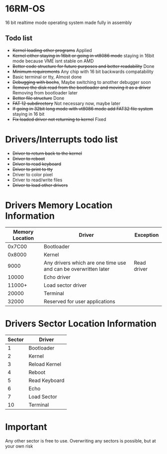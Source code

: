 # 16RM-OS
16 bit realtime mode operating system made fully in assembly

## Todo list
- ~~Kernel loading other programs~~ Applied
- ~~Kernel either staying in 16bit or going in vt8086 mode~~ staying in 16bit mode because VME isnt stable on AMD
- ~~Better code structure for future purposes and better readability~~ Done
- ~~Minimum requirements~~ Any chip with 16 bit backwards compatability
- Basic terminal or tty, Almost done
- ~~Debugging with bochs~~, Maybe switching to another debugger soon
- ~~Remove the disk read from the bootloader and moving it as a driver~~ Removing from bootloader later
- ~~Better file structure~~ Done
- ~~FAT 12 subdirectory~~ Not necessary now, maybe later
- ~~If going in 32bit long mode with vt8086 mode add FAT32 file system~~ staying in 16 bit
- ~~Fix loaded driver not returning to kernel~~ Fixed

# Drivers/Interrupts todo list
- ~~Driver to return back to the kernel~~
- ~~Driver to reboot~~
- ~~Driver to read keyboard~~
- ~~Driver to print to tty~~
- Driver to color pixel
- Driver to read/write files
- ~~Driver to load other drivers~~


# Drivers Memory Location Information
| **Memory Location** | **Driver** | **Exception** |
| --------------- | ------ | --------- |
| 0x7C00 | Bootloader | |
| 0x8000 | Kernel | |
| 9000 | Any drivers which are one time use and can be overwritten later | Read driver |
| 10000 | Echo driver |
| 11000+ | Load sector driver |
| 20000 | Terminal |
| 32000 | Reserved for user applications |

# Drivers Sector Location Information
| **Sector** | **Driver** |
| ------ | ------ |
| 1 | Bootloader |
| 2 | Kernel |
| 3 | Reload Kernel |
| 4 | Reboot |
| 5 | Read Keyboard |
| 6 | Echo |
| 7 | Load Sector |
| 10 | Terminal |

# Important
Any other sector is free to use. Overwriting any sectors is possible, but at your own risk
